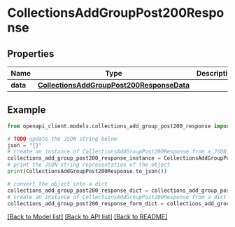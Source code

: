 # CollectionsAddGroupPost200Response


## Properties

Name | Type | Description | Notes
------------ | ------------- | ------------- | -------------
**data** | [**CollectionsAddGroupPost200ResponseData**](CollectionsAddGroupPost200ResponseData.md) |  | [optional] 

## Example

```python
from openapi_client.models.collections_add_group_post200_response import CollectionsAddGroupPost200Response

# TODO update the JSON string below
json = "{}"
# create an instance of CollectionsAddGroupPost200Response from a JSON string
collections_add_group_post200_response_instance = CollectionsAddGroupPost200Response.from_json(json)
# print the JSON string representation of the object
print(CollectionsAddGroupPost200Response.to_json())

# convert the object into a dict
collections_add_group_post200_response_dict = collections_add_group_post200_response_instance.to_dict()
# create an instance of CollectionsAddGroupPost200Response from a dict
collections_add_group_post200_response_form_dict = collections_add_group_post200_response.from_dict(collections_add_group_post200_response_dict)
```
[[Back to Model list]](../README.md#documentation-for-models) [[Back to API list]](../README.md#documentation-for-api-endpoints) [[Back to README]](../README.md)


